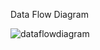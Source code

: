 Data Flow Diagram

![dataflowdiagram](https://user-images.githubusercontent.com/94159213/143081667-c08ba4c0-712e-41ee-80d3-4411f1d9adab.png)

